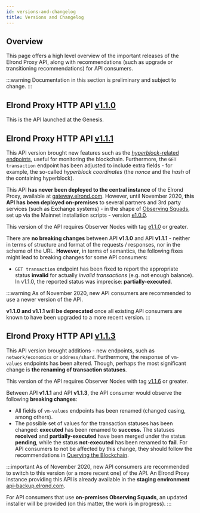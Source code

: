 ```yaml
---
id: versions-and-changelog
title: Versions and Changelog
---
```


## **Overview**

This page offers a high level overview of the important releases of the Elrond Proxy API, along with recommendations (such as upgrade or transitioning recommendations) for API consumers.

:::warning
Documentation in this section is preliminary and subject to change.
:::

## **Elrond Proxy HTTP API [v1.1.0](https://github.com/ElrondNetwork/elrond-proxy-go/releases/tag/v1.1.0)**

This is the API launched at the Genesis.

## **Elrond Proxy HTTP API [v1.1.1](https://github.com/ElrondNetwork/elrond-proxy-go/releases/tag/v1.1.1)**

This API version brought new features such as the [_hyperblock_-related endpoints](/sdk-and-tools/rest-api/blocks#get-hyperblock-by-nonce), useful for monitoring the blockchain. Furthermore, the `GET transaction` endpoint has been adjusted to include extra fields - for example, the so-called _hyperblock coordinates_ (the _nonce_ and the _hash_ of the containing hyperblock).

This API **has never been deployed to the central instance** of the Elrond Proxy, available at [gateway.elrond.com](https://gateway.elrond.com/). However, until November 2020, **this API has been deployed on-premises** to several partners and 3rd party services (such as Exchange systems) - in the shape of [Observing Squads](/integrators/observing-squad), set up via the Mainnet installation scripts - version [e1.0.0](https://github.com/ElrondNetwork/elrond-go-scripts-mainnet/releases/tag/e1.0.0).

This version of the API requires Observer Nodes with tag [e1.1.0](https://github.com/ElrondNetwork/elrond-go/releases/tag/e1.1.0) or greater.

There are **no breaking changes** between API **v1.1.0** and API **v1.1.1** - neither in terms of structure and format of the requests / responses, nor in the scheme of the URL. **However**, in terms of semantics, the following fixes might lead to breaking changes for some API consumers:

- `GET transaction` endpoint has been fixed to report the appropriate status **invalid** for actually _invalid transactions_ (e.g. not enough balance). In v1.1.0, the reported status was imprecise: **partially-executed**.

:::warning
As of November 2020, new API consumers are recommended to use a newer version of the API.

**v1.1.0 and v1.1.1 will be deprecated** once all existing API consumers are known to have been upgraded to a more recent version.
:::

## **Elrond Proxy HTTP API [v1.1.3](https://github.com/ElrondNetwork/elrond-proxy-go/releases/tag/v1.1.3)**

This API version brought additions - new endpoints, such as `network/economics` or `address/shard`. Furthermore, the response of `vm-values` endpoints has been altered. Though, perhaps the most significant change is **the renaming of transaction statuses**.

This version of the API requires Observer Nodes with tag [v1.1.6](https://github.com/ElrondNetwork/elrond-go/releases/tag/v1.1.6) or greater.

Between API **v1.1.1** and API **v1.1.3**, the API consumer would observe the following **breaking changes**:

- All fields of `vm-values` endpoints has been renamed (changed casing, among others).
- The possible set of values for the transaction statuses has been changed: **executed** has been renamed to **success.** The statuses **received** and **partially-executed** have been merged under the status **pending**, while the status **not-executed** has been renamed to **fail**. For API consumers to not be affected by this change, they should follow the recommendations in [Querying the Blockchain](/integrators/querying-the-blockchain).

:::important
As of November 2020, new API consumers are recommended to switch to this version (or a more recent one) of the API. An Elrond Proxy instance providing this API is already available in the **staging environment** [api-backup.elrond.com](https://api-backup.elrond.com/).

For API consumers that use **on-premises Observing Squads**, an updated installer will be provided (on this matter, the work is in progress).
:::
